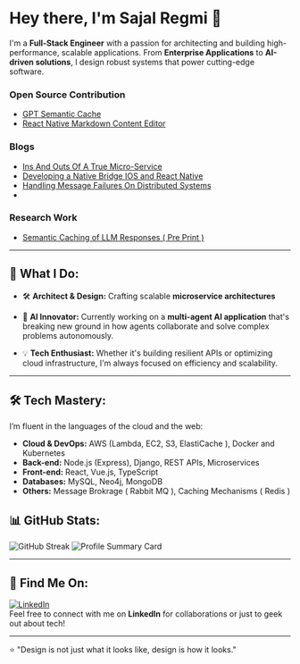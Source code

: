# Hey there, I'm Sajal Regmi 👋

I'm a **Full-Stack Engineer** with a passion for architecting and building high-performance, scalable applications. From **Enterprise Applications** to **AI-driven solutions**, I design robust systems that power cutting-edge software.

### Open Source Contribution
- [GPT Semantic Cache](https://www.npmjs.com/package/gpt-semantic-cache)
- [React Native Markdown Content Editor](https://www.npmjs.com/package/react-native-markdown-content-editor)

### Blogs
- [Ins And Outs Of A True Micro-Service](https://lecturely.ai/blogs/A_True_Micro_Service_Architecture)
- [Developing a Native Bridge IOS and React Native](https://lecturely.ai/blogs/Developing-a-Native-Bridge-Between-IOS-and-React-Native)
- [Handling Message Failures On Distributed Systems](https://lecturely.ai/blogs/Handling-Message-Failures-On-Distributed-Systems)
- 

### Research Work
- [Semantic Caching of LLM Responses ( Pre Print )](https://arxiv.org/pdf/2411.05276)

---

## 🚀 What I Do:

- 🛠 **Architect & Design:** Crafting scalable **microservice architectures**

- 🤖 **AI Innovator:** Currently working on a **multi-agent AI application** that's breaking new ground in how agents collaborate and solve complex problems autonomously.

- 💡 **Tech Enthusiast:** Whether it's building resilient APIs or optimizing cloud infrastructure, I'm always focused on efficiency and scalability.

---

## 🛠 Tech Mastery:

I’m fluent in the languages of the cloud and the web:

- **Cloud & DevOps:** AWS (Lambda, EC2, S3, ElastiCache ), Docker and Kubernetes
- **Back-end:** Node.js (Express), Django, REST APIs, Microservices
- **Front-end:** React, Vue.js, TypeScript
- **Databases:** MySQL, Neo4j, MongoDB
- **Others:** Message Brokrage ( Rabbit MQ ), Caching Mechanisms ( Redis )

## 📊 GitHub Stats:

![GitHub Streak](https://github-readme-streak-stats.herokuapp.com/?user=sajalregmi&theme=dark)
![Profile Summary Card](https://github-profile-summary-cards.vercel.app/api/cards/profile-details?username=sajalregmi&theme=dark)

---

## 🔗 Find Me On:

[![LinkedIn](https://img.shields.io/badge/LinkedIn-blue?logo=linkedin)](https://www.linkedin.com/in/sajalregmi)  
Feel free to connect with me on **LinkedIn** for collaborations or just to geek out about tech!

---

⭐️ "Design is not just what it looks like, design is how it looks." 

